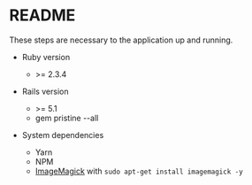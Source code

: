 # README

These steps are necessary to the application up and running.

* Ruby version
    * \>= 2.3.4
* Rails version
    * \>= 5.1 
    * gem pristine --all
    
* System dependencies
  * Yarn
  * NPM
  * [ImageMagick](http://www.imagemagick.org/script/index.php) with `sudo apt-get install imagemagick -y`
  
  
